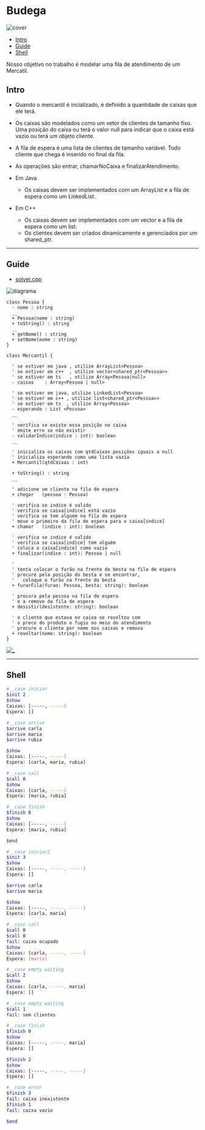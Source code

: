 # Budega

![cover](cover.jpg)

<!-- toc -->
- [Intro](#intro)
- [Guide](#guide)
- [Shell](#shell)
<!-- toc -->

Nosso objetivo no trabalho é modelar uma fila de atendimento de um Mercatil.

## Intro

- Quando o mercantil é incializado, é definido a quantidade de caixas que ele terá.
- Os caixas são modelados como um vetor de clientes de tamanho fixo. Uma posição do caixa ou terá o valor
null para indicar que o caixa está vazio ou terá um objeto cliente.
- A fila de espera é uma lista de clientes de tamanho variável. Todo cliente que chega é inserido no final da fila.
- As operações são entrar, chamarNoCaixa e finalizarAtendimento.

- Em Java
  - Os caixas devem ser implementados com um ArrayList e a fila de espera como um LinkedList.
- Em C++
  - Os caixas devem ser implementados com um vector e a fila de espera como um list.
  - Os clientes devem ser criados dinamicamente e gerenciados por um shared_ptr.

***

## Guide

- [solver.cpp](.cache/draft.cpp)

![diagrama](diagrama.png)

[](load)[](diagrama.puml)[](fenced:filter:plantuml)

```plantuml
class Pessoa {
  - nome : string
  __
  + Pessoa(nome : string)
  + toString() : string
  __
  + getNome() : string
  + setNome(nome : string)
}

class Mercantil {
  
  ' se estiver em java , utilize ArrayList<Pessoa>
  ' se estiver em c++  , utilize vector<shared_ptr<Pessoa>>
  ' se estiver em ts   , utilize Array<Pessoa|null>
  - caixas    : Array<Pessoa | null>
  
  ' se estiver em java, utilize LinkedList<Pessoa>
  ' se estiver em c++ , utilize list<shared_ptr<Pessoa>>
  ' se estiver em ts  , utilize Array<Pessoa>
  - esperando : List <Pessoa>
  __
  
  ' verifica se existe essa posição no caixa
  ' emite erro se não existir
  - validarIndice(indice : int): boolean
  __
  
  ' inicializa os caixas com qtdCaixas posições iguais a null
  ' inicializa esperando como uma lista vazia
  + Mercantil(qtdCaixas : int)
  
  + toString() : string
  __
  
  ' adicione um cliente na fila de espera
  + chegar   (pessoa : Pessoa)
  
  ' verifica se indice é valido
  ' verifica se caixa[indice] está vazio
  ' verifica se tem alguém na fila de espera
  ' move o primeiro da fila de espera para o caixa[indice]
  + chamar   (indice : int): boolean
  
  ' verifica se indice é valido
  ' verifica se caixa[indice] tem alguém
  ' coloca o caixa[indice] como vazio
  + finalizar(indice : int): Pessoa | null

  '
  ' tenta colocar o furão na frente do besta na fila de espera
  ' procure pela posição do besta e se encontrar, 
  '   coloque o furão na frente do besta
  + furarFila(furao: Pessoa, besta: string): boolean

  ' procura pela pessoa na fila de espera
  ' e a remove da fila de espera
  + desistir(desistente: string): boolean

  ' o cliente que estava no caixa se revoltou com
  ' o preco do produto e fugiu no meio do atendimento
  ' procure o cliente por nome nos caixas e remova
  + revoltar(nome: string): boolean
}
```

[](load)

[![_](../_images/resolucao.png)](https://youtu.be/Z7karsbg1ok)

***

## Shell

```sh
#__case iniciar
$init 2
$show
Caixas: [-----, -----]
Espera: []

#__case arrive
$arrive carla
$arrive maria
$arrive rubia

$show
Caixas: [-----, -----]
Espera: [carla, maria, rubia]

#__case call
$call 0
$show
Caixas: [carla, -----]
Espera: [maria, rubia]

#__case finish
$finish 0
$show
Caixas: [-----, -----]
Espera: [maria, rubia]

$end

```

```sh
#__case iniciar2
$init 3
$show
Caixas: [-----, -----, -----]
Espera: []

$arrive carla
$arrive maria

$show
Caixas: [-----, -----, -----]
Espera: [carla, maria]

#__case call
$call 0
$call 0
fail: caixa ocupado
$show
Caixas: [carla, -----, -----]
Espera: [maria]

#__case empty waiting
$call 2
$show
Caixas: [carla, -----, maria]
Espera: []

#__case empty waiting
$call 1
fail: sem clientes

#__case finish
$finish 0
$show
Caixas: [-----, -----, maria]
Espera: []

$finish 2
$show
Caixas: [-----, -----, -----]
Espera: []

#__case error
$finish 3
fail: caixa inexistente
$finish 1
fail: caixa vazio

$end

```
